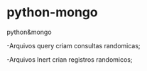 # python-mongo
python&amp;mongo

-Arquivos query criam consultas randomicas;

-Arquivos Inert crian registros randomicos;
